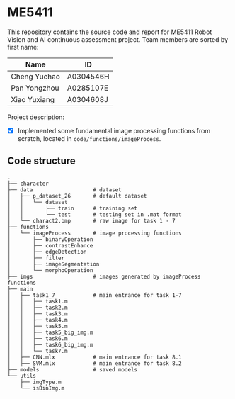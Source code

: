 # ME5411
This repository contains the source code and report for ME5411 Robot Vision and AI continuous assessment project. Team members are sorted by first name:

| Name          | ID        |
| ------------- | --------- | 
| Cheng Yuchao  | A0304546H | 
| Pan Yongzhou  | A0285107E | 
| Xiao Yuxiang  | A0304608J | 


Project description:
- [x] Implemented some fundamental image processing functions from scratch, located in `code/functions/imageProcess`.


## Code structure
``` shell
.
├── character
├── data                   # dataset
│   ├── p_dataset_26       # default dataset
│   │   └── dataset
│   │       ├── train      # training set
│   │       └── test       # testing set in .mat format
│   └── charact2.bmp       # raw image for task 1 - 7   
├── functions
│   └── imageProcess       # image processing functions
│       ├── binaryOperation
│       ├── contrastEnhance
│       ├── edgeDetection
│       ├── filter
│       ├── imageSegmentation
│       └── morphoOperation
├── imgs                   # images generated by imageProcess functions
├── main
│   ├── task1_7            # main entrance for task 1-7
│   │   ├── task1.m
│   │   ├── task2.m
│   │   ├── task3.m
│   │   ├── task4.m
│   │   ├── task5.m
│   │   ├── task5_big_img.m
│   │   ├── task6.m
│   │   ├── task6_big_img.m
│   │   └── task7.m
│   ├── CNN.mlx            # main entrance for task 8.1
│   ├── SVM.mlx            # main entrance for task 8.2
├── models                 # saved models
└── utils
    ├── imgType.m
    └── isBinImg.m

```